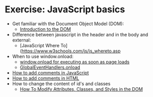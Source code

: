 # Exercise: JavaScript basics


- Get familiar with the Document Object Model (DOM):
    - [Introduction to the DOM](https://www.digitalocean.com/community/tutorials/introduction-to-the-dom)
- Difference between javascript in the header and in the body and external:
    - [JavaScript Where To](https://www.w3schools.com/js/js_whereto.asp
- When to use window.onload:
    - [window.onload for executing as soon as page loads](https://www.plus2net.com/javascript_tutorial/window-onload.php)
    - [GlobalEventHandlers.onload](https://developer.mozilla.org/en-US/docs/Web/API/GlobalEventHandlers/onload)
- [How to add comments in JavaScript](http://www.tizag.com/javascriptT/javascriptcomment.php)
- [How to add comments in HTML](https://www.w3schools.com/html/html_comments.asp)
- How to change the content of id's and classes
    - [How To Modify Attributes, Classes, and Styles in the DOM](https://www.digitalocean.com/community/tutorials/how-to-modify-attributes-classes-and-styles-in-the-dom)

